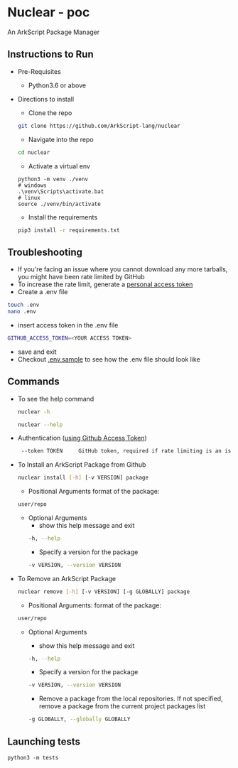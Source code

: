# Nuclear - poc

An ArkScript Package Manager

## Instructions to Run

* Pre-Requisites
    - Python3.6 or above

* Directions to install
    - Clone the repo
    ```bash
    git clone https://github.com/ArkScript-lang/nuclear
    ```
    - Navigate into the repo
    ```bash
    cd nuclear
    ```
    - Activate a virtual env
    ```shell
    python3 -m venv ./venv
    # windows
    .\venv\Scripts\activate.bat
    # linux
    source ./venv/bin/activate
    ```
    - Install the requirements 
    ```bash
    pip3 install -r requirements.txt
    ```

## Troubleshooting

* If you're facing an issue where you cannot download any more tarballs, you might have been rate limited by GitHub
* To increase the rate limit, generate a [personal access token](https://github.com/settings/tokens)
* Create a .env file
```bash
touch .env
nano .env
```
* insert access token in the .env file
```bash
GITHUB_ACCESS_TOKEN=<YOUR ACCESS TOKEN>
```
* save and exit
* Checkout [.env.sample](./.env.sample) to see how the .env file should look like

## Commands

* To see the help command

    ```bash
    nuclear -h
    ```

    ```bash
    nuclear --help
    ```
* Authentication ([using Github Access Token](https://github.com/settings/tokens))
    ```bash
     --token TOKEN     GitHub token, required if rate limiting is an issue
    ```

* To Install an ArkScript Package from Github
    ```bash
    nuclear install [-h] [-v VERSION] package
    ```
    - Positional Arguments
    format of the package: 
    ```bash
    user/repo
    ```
    - Optional Arguments
        - show this help message and exit
        ```bash
        -h, --help            
        ```
        - Specify a version for the package
        ```bash
        -v VERSION, --version VERSION
        ```

* To Remove an ArkScript Package
    ```bash
    nuclear remove [-h] [-v VERSION] [-g GLOBALLY] package
    ```
    - Positional Arguments:
    format of the package: 
    ```bash
    user/repo
    ```
    - Optional Arguments

        - show this help message and exit
        ```bash
        -h, --help            
        ```
        - Specify a version for the package
        ```bash
        -v VERSION, --version VERSION
        ```
        - Remove a package from the local repositories. If not specified, remove a package from the current project packages list
        ```bash
        -g GLOBALLY, --globally GLOBALLY
        ```




## Launching tests

```shell
python3 -m tests
```